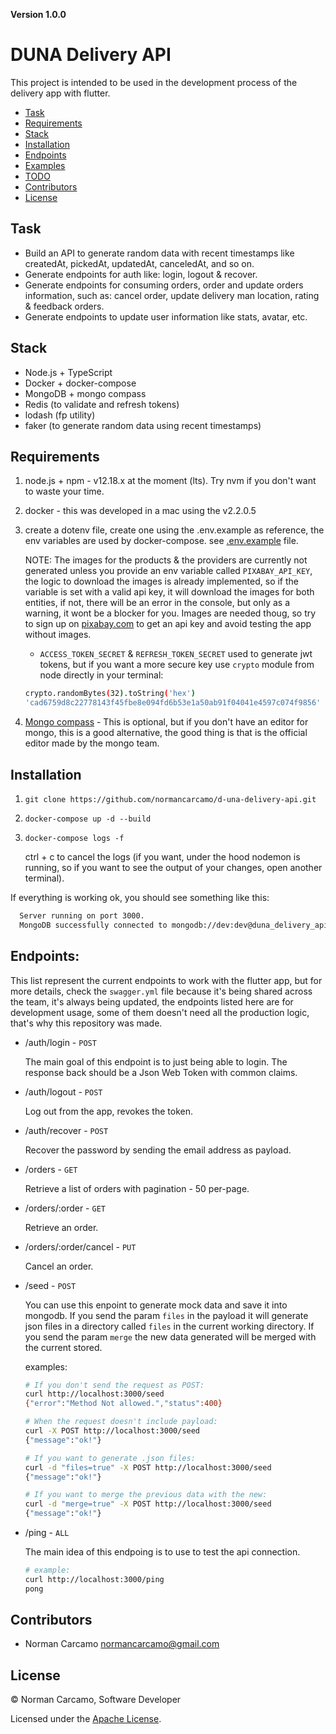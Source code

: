 **Version 1.0.0**

# DUNA Delivery API

This project is intended to be used in the development process
of the delivery app with flutter.

- [Task](#task)
- [Requirements](#requirements)
- [Stack](#stack)
- [Installation](#installation)
- [Endpoints](#endpoints)
- [Examples](/docs/readme/examples.md)
- [TODO](/docs/readme/todo.md)
- [Contributors](#contributors)
- [License](#License)

## Task

- Build an API to generate random data with recent timestamps like
createdAt, pickedAt, updatedAt, canceledAt, and so on.
- Generate endpoints for auth like: login, logout & recover.
- Generate endpoints for consuming orders, order and update orders information,
such as: cancel order, update delivery man location, rating & feedback orders.
- Generate endpoints to update user information like stats, avatar, etc.

## Stack

- Node.js + TypeScript
- Docker + docker-compose
- MongoDB + mongo compass
- Redis (to validate and refresh tokens)
- lodash (fp utility)
- faker (to generate random data using recent timestamps)

## Requirements

1. node.js + npm - v12.18.x at the moment (lts). Try nvm if you don't want to
waste your time.
2. docker - this was developed in a mac using the v2.2.0.5
3. create a dotenv file, create one using the .env.example as reference, the env variables are used by docker-compose. see [.env.example](/.env) file.

    NOTE: The images for the products & the providers are currently not generated unless you provide an env variable called `PIXABAY_API_KEY`, the logic to download the images is already implemented, so if the variable is set with a valid api key, it will download the images for both entities, if not, there will be an error in the console, but only as a warning, it wont be a blocker for you. Images are needed thoug, so try to sign up on [pixabay.com](https://pixabay.com/) to get an api key and avoid testing the app without images.
    - `ACCESS_TOKEN_SECRET` & `REFRESH_TOKEN_SECRET` used to generate jwt tokens, but if you want a more secure key use `crypto` module from node directly in your terminal:
    ```bash
    crypto.randomBytes(32).toString('hex')
    'cad6759d8c22778143f45fbe8e094fd6b53e1a50ab91f04041e4597c074f9856'
    ```
4. [Mongo compass](https://www.mongodb.com/products/compass) - This is optional, but if you don't have an editor for mongo, this is a good alternative, the good thing is that is the official editor made by the mongo team.

## Installation

1. `git clone https://github.com/normancarcamo/d-una-delivery-api.git`

2. `docker-compose up -d --build`

3. `docker-compose logs -f`

    ctrl + c to cancel the logs (if you want, under the hood nodemon is running, so if you want to see the
output of your changes, open another terminal).

If everything is working ok, you should see something like this:
  ```bash
    Server running on port 3000.
    MongoDB successfully connected to mongodb://dev:dev@duna_delivery_api_mongo:27017/dev
  ```

## Endpoints:

This list represent the current endpoints to work with the flutter app, but for more details, check the `swagger.yml` file because it's being shared across the team, it's always being updated, the endpoints listed here are for development usage, some of them doesn't need all the production logic, that's why this repository was made.

- /auth/login - `POST`

    The main goal of this endpoint is to just being able to login.
The response back should be a Json Web Token with common claims.

- /auth/logout - `POST`

    Log out from the app, revokes the token.

- /auth/recover - `POST`

    Recover the password by sending the email address as payload.

- /orders - `GET`

    Retrieve a list of orders with pagination - 50 per-page.

- /orders/:order - `GET`

    Retrieve an order.

- /orders/:order/cancel - `PUT`

    Cancel an order.

- /seed - `POST`

    You can use this enpoint to generate mock data and save it into mongodb. If you send the param `files` in the payload it will generate json files in a directory called `files` in the current working directory.
    If you send the param `merge` the new data generated will be merged with the current stored.

    examples:

    ```bash
    # If you don't send the request as POST:
    curl http://localhost:3000/seed
    {"error":"Method Not allowed.","status":400}

    # When the request doesn't include payload:
    curl -X POST http://localhost:3000/seed
    {"message":"ok!"}

    # If you want to generate .json files:
    curl -d "files=true" -X POST http://localhost:3000/seed
    {"message":"ok!"}

    # If you want to merge the previous data with the new:
    curl -d "merge=true" -X POST http://localhost:3000/seed
    {"message":"ok!"}
    ```

- /ping - `ALL`

  The main idea of this endpoing is to use to test the api connection.

    ```bash
    # example:
    curl http://localhost:3000/ping
    pong
    ```

## Contributors

- Norman Carcamo <normancarcamo@gmail.com>

## License

© Norman Carcamo, Software Developer

Licensed under the [Apache License](LICENSE).

